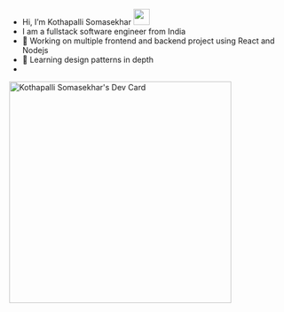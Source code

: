 - Hi, I’m Kothapalli Somasekhar <img src="https://github.com/TheDudeThatCode/TheDudeThatCode/blob/master/Assets/Hi.gif" width="29px">
- I am a fullstack software engineer from India
- 🔭 Working on multiple frontend and backend project using React and Nodejs
- 🌱 Learning design patterns in depth
- 
<a href="https://app.daily.dev/Somasekhar1712"><img src="https://api.daily.dev/devcards/f6fd0ad4e30444c486d68a65eb0a9794.png?r=r6w" width="400" alt="Kothapalli Somasekhar's Dev Card"/></a>
